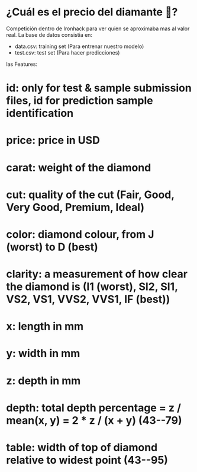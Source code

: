 # ¿Cuál es el precio del diamante 💎?
Competición dentro de Ironhack para ver quien se aproximaba mas al valor real. La base de datos consistia en:
- data.csv: training set (Para entrenar nuestro modelo)
- test.csv: test set (Para hacer predicciones)

las Features:

# id: only for test & sample submission files, id for prediction sample identification
# price: price in USD
# carat: weight of the diamond
# cut: quality of the cut (Fair, Good, Very Good, Premium, Ideal)
# color: diamond colour, from J (worst) to D (best)
# clarity: a measurement of how clear the diamond is (I1 (worst), SI2, SI1, VS2, VS1, VVS2, VVS1, IF (best))
# x: length in mm
# y: width in mm
# z: depth in mm
# depth: total depth percentage = z / mean(x, y) = 2 * z / (x + y) (43--79)
# table: width of top of diamond relative to widest point (43--95)
